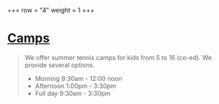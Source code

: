 +++
row = "4"
weight = 1
+++

<h1>
    <a class="link" href="/pages/leagues/">
        Camps
        <span class="glyphicon glyphicon-chevron-right"></span>
    </a>
</h1>

> We offer summer tennis camps for kids from 5 to 16 (co-ed).
> We provide several options.
> 
> - Morning 9:30am - 12:00 noon
> - Afternoon  1:00pm - 3:30pm
> - Full day 9:30am - 3:30pm


